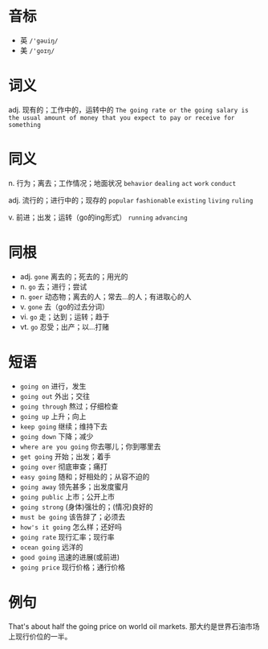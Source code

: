 # 音标

- 英 `/'gəuiŋ/`
- 美 `/'ɡoɪŋ/`

# 词义

adj. 现有的；工作中的，运转中的
`The going rate or the going salary is the usual amount of money that you expect to pay or receive for something`

# 同义

n. 行为；离去；工作情况；地面状况
`behavior` `dealing` `act` `work` `conduct`

adj. 流行的；进行中的；现存的
`popular` `fashionable` `existing` `living` `ruling`

v. 前进；出发；运转（go的ing形式）
`running` `advancing`

# 同根

- adj. `gone` 离去的；死去的；用光的
- n. `go` 去；进行；尝试
- n. `goer` 动态物；离去的人；常去…的人；有进取心的人
- v. `gone` 去（go的过去分词）
- vi. `go` 走；达到；运转；趋于
- vt. `go` 忍受；出产；以…打赌

# 短语

- `going on` 进行，发生
- `going out` 外出；交往
- `going through` 熬过；仔细检查
- `going up` 上升；向上
- `keep going` 继续；维持下去
- `going down` 下降；减少
- `where are you going` 你去哪儿；你到哪里去
- `get going` 开始；出发；着手
- `going over` 彻底审查；痛打
- `easy going` 随和；好相处的；从容不迫的
- `going away` 领先甚多；出发度蜜月
- `going public` 上市；公开上市
- `going strong` (身体)强壮的；(情况)良好的
- `must be going` 该告辞了；必须去
- `how's it going` 怎么样；还好吗
- `going rate` 现行汇率；现行率
- `ocean going` 远洋的
- `good going` 迅速的进展(或前进)
- `going price` 现行价格；通行价格

# 例句

That's about half the going price on world oil markets.
那大约是世界石油市场上现行价位的一半。


